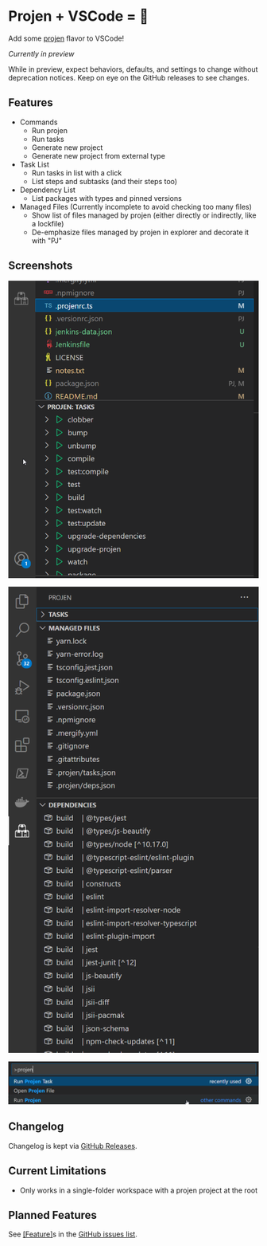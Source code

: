 # Projen + VSCode = 💖

Add some [projen](https://github.com/projen/projen) flavor to VSCode!

*Currently in preview*

While in preview, expect behaviors, defaults, and settings to change without deprecation notices. Keep on eye on the GitHub releases to see changes.

## Features

- Commands
  - Run projen
  - Run tasks
  - Generate new project
  - Generate new project from external type
- Task List
  - Run tasks in list with a click
  - List steps and subtasks (and their steps too)
- Dependency List
  - List packages with types and pinned versions
- Managed Files (Currently incomplete to avoid checking too many files)
  - Show list of files managed by projen (either directly or indirectly, like a lockfile)
  - De-emphasize files managed by projen in explorer and decorate it with "PJ"

## Screenshots

![Basic Overview](./screenshots/ss_1.png)

![Deps and Files](./screenshots/ss_2.png)

![Commands](./screenshots/ss_3.png)

## Changelog

Changelog is kept via [GitHub Releases](https://github.com/MarkMcCulloh/vscode-projen/releases).

## Current Limitations

- Only works in a single-folder workspace with a projen project at the root

## Planned Features

See [[Feature]](https://github.com/MarkMcCulloh/vscode-projen/issues?q=is%3Aissue+is%3Aopen+label%3Aenhancement)s in the [GitHub issues list](https://github.com/MarkMcCulloh/vscode-projen/issues).
